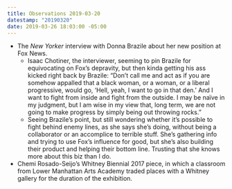 ```yaml
---
title: Observations 2019-03-20
datestamp: "20190320"
date: 2019-03-26 18:03:00 -05:00
---
```


- The *New Yorker* interview with Donna Brazile about her new position at Fox News.
	- Isaac Chotiner, the interviewer, seeming to pin Brazile for equivocating on Fox’s depravity, but then kinda getting his ass kicked right back by Brazile: “Don’t call me and act as if you are somehow appalled that a black woman, or a woman, or a liberal progressive, would go, ‘Hell, yeah, I want to go in that den.’ And I want to fight from inside and fight from the outside. I may be naïve in my judgment, but I am wise in my view that, long term, we are not going to make progress by simply being out throwing rocks.”
	- Seeing Brazile’s point, but still wondering whether it’s possible to fight behind enemy lines, as she says she’s doing, without being a collaborator or an accomplice to terrible stuff. She’s gathering info and trying to use Fox’s influence for good, but she’s also building their product and helping their bottom line. Trusting that she knows more about this biz than I do.
- Chemi Rosado-Seijo’s Whitney Biennial 2017 piece, in which a classroom from Lower Manhattan Arts Academy traded places with a Whitney gallery for the duration of the exhibition.
